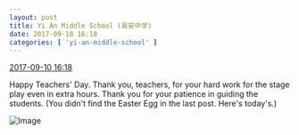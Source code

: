 ```yaml
---
layout: post
title: Yi An Middle School (易安中学)
date: 2017-09-10 16:18
categories: [ 'yi-an-middle-school' ]
---
```


<div class="weibo-info">
  <a href="http://weibo.com/6074218720/FlaPQr5Yd">2017-09-10 16:18</a>
</div>

Happy Teachers' Day. Thank you, teachers, for your hard work for the stage play even in extra hours. Thank you for your patience in guiding the students. (You didn't find the Easter Egg in the last post. Here's today's.)

<!-- more -->

![Image](http://wx1.sinaimg.cn/mw690/006D4NLGgy1fjejc5dfyvj30jg0pwdiq.jpg)
